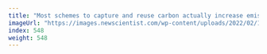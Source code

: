 ```yaml
---
title: "Most schemes to capture and reuse carbon actually increase emissions"
imageUrl: "https://images.newscientist.com/wp-content/uploads/2022/02/18153007/SEI_88764006.jpg?width=600"
index: 548
weight: 548
---
```

